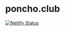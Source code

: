 # poncho.club
[![Netlify Status](https://api.netlify.com/api/v1/badges/3bb05c54-35f1-4c47-bd45-90e15813c56b/deploy-status)](https://app.netlify.com/sites/ponchoclub/deploys)

